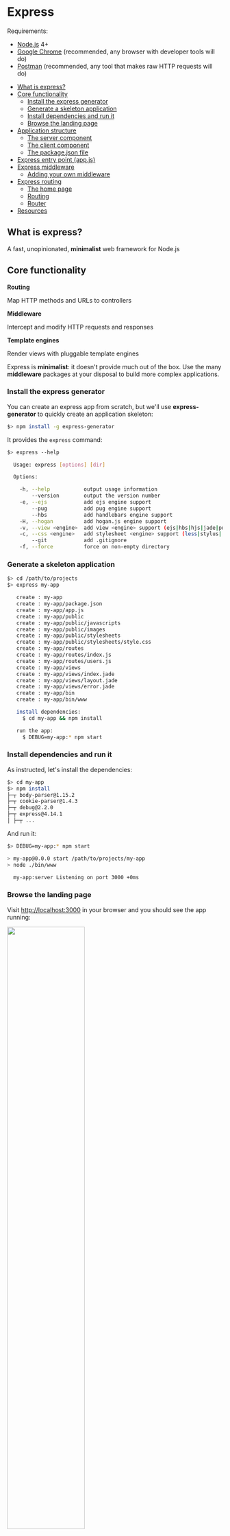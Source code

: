 # Express

Requirements:

* [Node.js][node] 4+
* [Google Chrome][chrome] (recommended, any browser with developer tools will do)
* [Postman][postman] (recommended, any tool that makes raw HTTP requests will do)

<!-- START doctoc generated TOC please keep comment here to allow auto update -->
<!-- DON'T EDIT THIS SECTION, INSTEAD RE-RUN doctoc TO UPDATE -->


- [What is express?](#what-is-express)
- [Core functionality](#core-functionality)
  - [Install the express generator](#install-the-express-generator)
  - [Generate a skeleton application](#generate-a-skeleton-application)
  - [Install dependencies and run it](#install-dependencies-and-run-it)
  - [Browse the landing page](#browse-the-landing-page)
- [Application structure](#application-structure)
  - [The server component](#the-server-component)
  - [The client component](#the-client-component)
  - [The package.json file](#the-packagejson-file)
- [Express entry point (app.js)](#express-entry-point-appjs)
- [Express middleware](#express-middleware)
  - [Adding your own middleware](#adding-your-own-middleware)
- [Express routing](#express-routing)
  - [The home page](#the-home-page)
  - [Routing](#routing)
  - [Router](#router)
- [Resources](#resources)

<!-- END doctoc generated TOC please keep comment here to allow auto update -->



## What is express?

<!-- slide-front-matter class: center, middle -->

A fast, unopinionated, **minimalist** web framework for Node.js



## Core functionality

<!-- slide-column 33 -->

**Routing**

Map HTTP methods and URLs to controllers

<!-- slide-column 33 -->

**Middleware**

Intercept and modify HTTP requests and responses

<!-- slide-column 33 -->

**Template engines**

Render views with pluggable template engines

<!-- slide-container -->

Express is **minimalist**: it doesn't provide much out of the box.
Use the many **middleware** packages at your disposal to build more complex applications.



### Install the express generator

You can create an express app from scratch, but we'll use **express-generator** to quickly create an application skeleton:

```bash
$> npm install -g express-generator
```

It provides the `express` command:

```bash
$> express --help

  Usage: express [options] [dir]

  Options:

    -h, --help           output usage information
        --version        output the version number
    -e, --ejs            add ejs engine support
        --pug            add pug engine support
        --hbs            add handlebars engine support
    -H, --hogan          add hogan.js engine support
    -v, --view <engine>  add view <engine> support (ejs|hbs|hjs|jade|pug|...
    -c, --css <engine>   add stylesheet <engine> support (less|stylus|...
        --git            add .gitignore
    -f, --force          force on non-empty directory
```



### Generate a skeleton application

```bash
$> cd /path/to/projects
$> express my-app

   create : my-app
   create : my-app/package.json
   create : my-app/app.js
   create : my-app/public
   create : my-app/public/javascripts
   create : my-app/public/images
   create : my-app/public/stylesheets
   create : my-app/public/stylesheets/style.css
   create : my-app/routes
   create : my-app/routes/index.js
   create : my-app/routes/users.js
   create : my-app/views
   create : my-app/views/index.jade
   create : my-app/views/layout.jade
   create : my-app/views/error.jade
   create : my-app/bin
   create : my-app/bin/www

   install dependencies:
     $ cd my-app && npm install

   run the app:
     $ DEBUG=my-app:* npm start
```



### Install dependencies and run it

As instructed, let's install the dependencies:

```bash
$> cd my-app
$> npm install
├─┬ body-parser@1.15.2
├─┬ cookie-parser@1.4.3
├─┬ debug@2.2.0
├─┬ express@4.14.1
│ ├─┬ ...
```

And run it:

```bash
$> DEBUG=my-app:* npm start

> my-app@0.0.0 start /path/to/projects/my-app
> node ./bin/www

  my-app:server Listening on port 3000 +0ms
```



### Browse the landing page

Visit [http://localhost:3000](http://localhost:3000) in your browser and you should see the app running:

<p class='center'><img src='images/express-running.png' width='60%' /></p>

In the terminal where you're running the app, you should also see that your request was **logged**:

```txt
  my-app:server Listening on port 3000 +0ms
GET / 200 321.805 ms - -
GET /stylesheets/style.css 200 2.457 ms - -
```



## Application structure

<!-- slide-front-matter class: center, middle -->



### The server component

Let's take a look at the generated files:

```txt
package.json
app.js
routes
  index.js
  users.js
bin
  www
```

* `package.json` is used to track **dependencies** with npm
* `app.js` is the **main script** that will create and configure the express app
* `routes` contains files that define the app's **routes and controllers**
* `bin/www` is the **entrypoint** (the script you execute to launch the app)

The above files are executed **locally** on your machine when you develop,
or **on the server** when you deploy to a host.



### The client component

The rest of the files are:

```txt
views
  index.jade
  layout.jade
  error.jade
public
  javascripts
  images
  stylesheets
    style.css
```

* `views` contains the page templates (written in [Jade][jade] by default)
  that will be rendered to HTML by the server and served to the browser
* `public` contains **static files** that will be served to the browser

### The package.json file

Let's take a look at the generated `package.json`:

```json
{
  "name": "my-app",
  "version": "0.0.0",
  "private": true,
  "scripts": {
    "start": "node ./bin/www"
  },
  "dependencies": {
    "body-parser": "~1.16.0",
    "cookie-parser": "~1.4.3",
    "debug": "~2.6.0",
    "express": "~4.14.1",
    "jade": "~1.11.0",
    "morgan": "~1.7.0",
    "serve-favicon": "~2.3.2"
  }
}
```

* There is a **start script** configured to launch the app with `npm start`
* A few **dependencies** are pre-installed to provide basic web app functionality



## Express entry point (app.js)

TODO: adapt (content copied from previous course's slides)

* Dependencies
* npm packages
* local modules
* start the server
* async callback



## Express middleware

TODO: adapt (content copied from previous course's slides)

* Incoming HTTP requests can be processed by multiple components, organized in a pipeline
* The components can inspect and even modify the incoming HTTP requests and HTTP responses (think about security, compression, etc.).
* Express.js calls these components "middleware" functions
* Middleware can be chained. They can intercept requests at different levels (all requests, requests under a certain path, requests handled by a specific router, etc.)
* Built-in middleware components are available (in separate npm modules).
* We will use the express.static middleware to serve static content (e.g. HTML)

https://expressjs.com/en/guide/using-middleware.html

* Application-level vs. routing-level middleware vs. error-handling middleware



### Adding your own middleware

TODO: adapt (content copied from previous course's slides)

* after standard middleware
* before error handling



## Express routing

TODO: adapt (content copied from previous course's slides)

* Routing consists in finding some piece of code (a function) to execute when an HTTP request has been issued.
* We will see later (in a few weeks) that routing can happen on the client side. Today, we are looking at routing on the server side.
* Routing is part of the typical Model-View-Controller (MVC) pattern implemented by web frameworks (not only in JavaScript, but also in other languages). 
* Routing consists in finding the right controller when a request comes in. 
* The controller will then get a model and delegate the rendering of a view to a template engine.



### The home page

TODO: adapt (content copied from previous course's slides)

* Express router
* Add the router as middleware (filtered by path)
* Define a route: `GET /`



### Routing

TODO: adapt (content copied from previous course's slides)

https://expressjs.com/en/guide/routing.html

* Route methods (GET, POST, PUT)
* Route paths (`/`, `/home`, `/students`)
* Request and response objects



### Router

TODO: adapt (content copied from previous course's slides)

* For large applications, it is better to split the controllers in multiple, isolated components. You should use multiple routers for that purpose.
* express.Router() creates a new router. (no need for r = new Router())

https://expressjs.com/en/4x/api.html#router



## Resources

http://expressjs.com/en/4x/api.html



[chrome]: https://www.google.com/chrome/
[jade]: https://www.npmjs.com/package/jade
[node]: https://nodejs.org/en/
[postman]: https://www.getpostman.com
